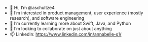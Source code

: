 - 👋 Hi, I’m @aschultze4
- 👀 I’m interested in product management, user experience (mostly research), and software engineering
- 🌱 I’m currently learning more about Swift, Java, and Python
- 💞️ I’m looking to collaborate on just about anything
- 📫 LinkedIn: https://www.linkedin.com/in/annabelle-s1/
